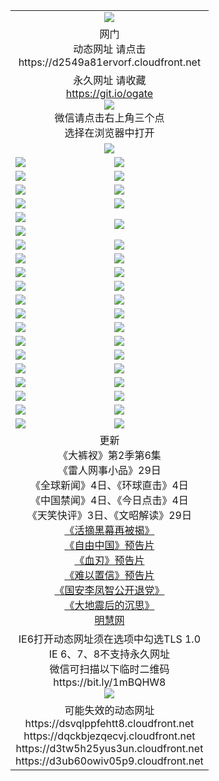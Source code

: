 ﻿<table>
  <tr></tr>
  <tr><td colspan=2 align=center><img src="https://cloud.githubusercontent.com/assets/11880933/13434984/f430fae2-e012-11e5-814f-c2df1e82b247.jpg" /></td></tr>
  <tr><td colspan=2 align=center>网门<br>动态网址 请点击
<br>https://d2549a81ervorf.cloudfront.net
    </td>
  </tr>
  <tr>
    <td colspan=2 align=center>永久网址 请收藏<br/><a href="https://git.io/ogate" target="_blank">https://git.io/ogate</a><br/><a href="https://d2549a81ervorf.cloudfront.net/Up/0WMGDL2.png" target="_blank"><img src="https://d2549a81ervorf.cloudfront.net/Up/0WMGD2.png"/></a>
    <br>微信请点击右上角三个点<br>选择在浏览器中打开<br></td>
  </tr>
  <tr>
    <td colspan=2 align=center><a href="https://d2549a81ervorf.cloudfront.net/ogUP.aspx?name=0oGate.apk" target="_blank"><img src="https://d2549a81ervorf.cloudfront.net/Up/0WMAZ.jpg" /></a></td>
  </tr>
  <tr>
    <td><a href="https://d2549a81ervorf.cloudfront.net/ogNice.aspx" target="_blank"><img src="https://d2549a81ervorf.cloudfront.net/Up/0WCYY.jpg" /></a></td>
    <td><a href="https://d2549a81ervorf.cloudfront.net/onCO.aspx?ob=600%E4%BA%8B%E7%89%A9&op=%E5%A2%9E%E5%88%A0%E6%94%B9&args=WH1~%23%E7%B1%BB%E5%9E%8B6%E6%96%B0%E9%97%BB%7c%23%E7%B1%BB%E5%9E%8B6%E8%AF%84%E8%AE%BA&mode=" target="_blank"><img src="https://d2549a81ervorf.cloudfront.net/Up/0WZTT.jpg" /></a></td> 
  </tr>
  <tr>
    <td><a href="https://d2549a81ervorf.cloudfront.net/ogDY.aspx" target="_blank"><img src="https://d2549a81ervorf.cloudfront.net/Up/0FK.jpg" /></a></td>
    <td><a href="https://d2549a81ervorf.cloudfront.net/ogST.aspx" target="_blank"><img src="https://d2549a81ervorf.cloudfront.net/Up/0ST.jpg" /></a></td> 
  </tr>
  <tr>
    <!--td rowspan=2><a href="https://d2549a81ervorf.cloudfront.net/ogUP.aspx?name=WJ.mp4&count=T:1,480P:1" target="_blank"><img src="https://d2549a81ervorf.cloudfront.net/Up/WJ.jpg" /></a></td-->
    <td><a href="https://d2549a81ervorf.cloudfront.net/ogUP.aspx?name=11DKC.mp4&count=T:2,2:6,1:16" target="_blank"><img src="https://d2549a81ervorf.cloudfront.net/Up/11DKC.jpg" /></a></td> 
    <td><div><a href="https://d2549a81ervorf.cloudfront.net/ogUP.aspx?name=LRWS.mp4&count=7B:8,6B:44,5A:10,5B:35,4A:14,4B:19,3A:10,3B:26,2A:16,2B:21,1A:23,1B:29&current=7B:8" target="_blank"><img src="https://d2549a81ervorf.cloudfront.net/Up/LRWS.jpg" /></a></td>
   </tr>
  <tr>
    <td><a href="https://d2549a81ervorf.cloudfront.net/ogUP.aspx?name=LRSH.mp4&count=W:13,2:10" target="_blank"><img src="https://d2549a81ervorf.cloudfront.net/Up/LRSH.jpg" /></a></td>
    <td><a href="https://d2549a81ervorf.cloudfront.net/ogNiceVedio.aspx" target="_blank"><img src="https://d2549a81ervorf.cloudfront.net/Up/TGKDY.jpg" /></a></td>
  </tr>
  <tr>
    <td><a href="https://d2549a81ervorf.cloudfront.net/ogUP.aspx?name=JQR.mp4&count=2" target="_blank"><img src="https://d2549a81ervorf.cloudfront.net/Up/JQR.jpg" /></a></td>   
    <td rowspan=2><a href="https://d2549a81ervorf.cloudfront.net/ogUP.aspx?name=JP.mp4&count=9" target="_blank"><img src="https://d2549a81ervorf.cloudfront.net/Up/JP.jpg" /></td>
  </tr>
  <tr>
    <td><a href="https://d2549a81ervorf.cloudfront.net/ogUP.aspx?name=WH.mp4" target="_blank"><img src="https://d2549a81ervorf.cloudfront.net/Up/WH.jpg" /></a></td>
  </tr>
  <tr>
    <td><a href="https://d2549a81ervorf.cloudfront.net/ogUP.aspx?name=SSZJ.mp4&count=SP:6,480P:9" target="_blank"><img src="https://d2549a81ervorf.cloudfront.net/Up/SSZJ.jpg" /></a></td>
    <td><a href="https://d2549a81ervorf.cloudfront.net/ogUP.aspx?name=ZY.mp4&count=2015:16" target="_blank"><img src="https://d2549a81ervorf.cloudfront.net/Up/ZY.jpg" /></a</td>
  </tr>
  <tr>
    <td><a href="https://d2549a81ervorf.cloudfront.net/ogUP.aspx?name=XTFY.mp4&count=B:2,A:24" target="_blank"><img src="https://d2549a81ervorf.cloudfront.net/Up/XTFY.jpg" /></a></td>
    <td><a href="https://d2549a81ervorf.cloudfront.net/ogUP.aspx?name=1XQK.mp4&count=13" target="_blank"><img src="https://d2549a81ervorf.cloudfront.net/Up/1XQK.jpg" /></a</td>
  </tr>
  <tr>
    <td><a href="https://d2549a81ervorf.cloudfront.net/ogUP.aspx?name=1LYF.mp4&count=2" target="_blank"><img src="https://d2549a81ervorf.cloudfront.net/Up/1LYF0.jpg" /></a></td>
    <td><a href="https://d2549a81ervorf.cloudfront.net/ogUP.aspx?name=1ZGC.mp4&count=6" target="_blank"><img src="https://d2549a81ervorf.cloudfront.net/Up/1ZGC0.jpg" /></a></td>
  </tr>
  <tr>
    <td><a href="https://d2549a81ervorf.cloudfront.net/ogUP.aspx?name=1ZKM.mp4&count=3&current=3" target="_blank"><img src="https://d2549a81ervorf.cloudfront.net/Up/1ZKM0.jpg" /></a></td>  
    <td><a href="https://d2549a81ervorf.cloudfront.net/ogUP.aspx?name=1WWY.mp4&count=6&current=6" target="_blank"><img src="https://d2549a81ervorf.cloudfront.net/Up/1WWY0.jpg" /></a></td>
  </tr>
  <tr>
    <td><a href="https://d2549a81ervorf.cloudfront.net/ogUP.aspx?name=10JGY.mp4&count=3" target="_blank"><img src="https://d2549a81ervorf.cloudfront.net/Up/10JGY0.jpg" /></a></td>
    <td><a href="https://d2549a81ervorf.cloudfront.net/ogUP.aspx?name=10CYS.mp4&count=2" target="_blank"><img src="https://d2549a81ervorf.cloudfront.net/Up/10CYS0.jpg" /></a></td>
  </tr>
  <tr>
    <td><a href="https://d2549a81ervorf.cloudfront.net/ogUP.aspx?name=4SQQ.mp4&count=201603:4,201602:20,201601:21&current=201603:4" target="_blank"><img src="https://d2549a81ervorf.cloudfront.net/Up/4SQQ0.jpg"/></a></td>
    <td><a href="https://d2549a81ervorf.cloudfront.net/ogUP.aspx?name=4SHQ.mp4&count=201603:4,201602:27,201601:28&current=201603:4" target="_blank"><img src="https://d2549a81ervorf.cloudfront.net/Up/4SHQ0.jpg"/></a></td>
  </tr>
  <tr>
    <td><a href="https://d2549a81ervorf.cloudfront.net/ogUP.aspx?name=4SZG.mp4&count=201603:4,201602:21,201601:23&current=201603:4" target="_blank"><img src="https://d2549a81ervorf.cloudfront.net/Up/4SZG0.jpg"/></a></td>
    <td><a href="https://d2549a81ervorf.cloudfront.net/ogUP.aspx?name=4SDJ.mp4&count=201603A:4,201603B:4,201602A:24,201602B:7,201601A:48,201601B:6&current=201603A:4" target="_blank"><img src="https://d2549a81ervorf.cloudfront.net/Up/4SDJ0.jpg"/></a></td>
  </tr>
  <tr>
    <td><a href="https://d2549a81ervorf.cloudfront.net/ogUP.aspx?name=4CTX.mp4&count=201603:1,201602:3,201601:4&current=201603:1" target="_blank"><img src="https://d2549a81ervorf.cloudfront.net/Up/4CTX0.jpg"/></a></td>
    <td><a href="https://d2549a81ervorf.cloudfront.net/ogUP.aspx?name=4CWZ.mp4&count=201602:4,201601:4&current=201602:4" target="_blank"><img src="https://d2549a81ervorf.cloudfront.net/Up/4CWZ0.jpg"/></a></td>
  </tr>
  <tr>
    <td><a href="https://d2549a81ervorf.cloudfront.net/onUP.aspx?name=https://d2t6x1lwzcff38.cloudfront.net/" target="_blank"><img src="https://d2549a81ervorf.cloudfront.net/Up/0DTW.jpg"/></a></td>
    <td><a href="https://d2549a81ervorf.cloudfront.net/onUP.aspx?name=https://d240ns8up8earz.cloudfront.net/acenter/" target="_blank"><img src="https://d2549a81ervorf.cloudfront.net/Up/0TDW.jpg" /></a></td>
  </tr>
  <tr>
    <td><a href="https://d2549a81ervorf.cloudfront.net/onUP.aspx?name=https://d4508d6vomz2p.cloudfront.net/gb/nsc413.htm" target="_blank"><img src="https://d2549a81ervorf.cloudfront.net/Up/0DJY.jpg" /></a></td>
    <td><a href="https://d2549a81ervorf.cloudfront.net/onUP.aspx?name=https://d3bxwq7vzudb5l.cloudfront.net/xtr/gb/prog204.html" target="_blank"><img src="https://d2549a81ervorf.cloudfront.net/Up/0XTR.jpg" /></a></td>
  </tr>
  <tr>
    <td><a href="https://d2549a81ervorf.cloudfront.net/onUP.aspx?name=https://d3aj00iefsmfgc.cloudfront.net/" target="_blank"><img src="https://d2549a81ervorf.cloudfront.net/Up/0MHW.jpg" /></a></td>
    <td><a href="https://d2549a81ervorf.cloudfront.net/onUP.aspx?name=https://d1lcj91uv80klr.cloudfront.net/" target="_blank"><img src="https://d2549a81ervorf.cloudfront.net/Up/0ZJW.jpg" /></a></td>
  </tr>
  <tr>
    <td><a href="https://d2549a81ervorf.cloudfront.net/ogUP.aspx?name=0FG.zip" target="_blank"><img src="https://d2549a81ervorf.cloudfront.net/Up/0FG.jpg" /></a></td>
    <td><a href="https://d2549a81ervorf.cloudfront.net/ogUP.aspx?name=0FGA.apk" target="_blank"><img src="https://d2549a81ervorf.cloudfront.net/Up/0FGA.jpg" /></a></td>
  </tr>
  <tr>
    <td><a href="https://d2549a81ervorf.cloudfront.net/ogUP.aspx?name=0U.zip" target="_blank"><img src="https://d2549a81ervorf.cloudfront.net/Up/0U.jpg" /></a></td>
    <td><a href="https://d2549a81ervorf.cloudfront.net/ogUP.aspx?name=0UA.apk" target="_blank"><img src="https://d2549a81ervorf.cloudfront.net/Up/0UA.jpg" /></a></td>
  </tr>
  <tr>
    <td><a href="https://d2549a81ervorf.cloudfront.net/ogUP.aspx?name=0iPPOTV.zip" target="_blank"><img src="https://d2549a81ervorf.cloudfront.net/Up/0iPPOTV.jpg" /></a></td>
    <td><a href="https://d2549a81ervorf.cloudfront.net/ogUP.aspx?name=0iNTD.apk" target="_blank"><img src="https://d2549a81ervorf.cloudfront.net/Up/0iNTD.jpg" /></a></td>
  </tr>
  <tr>
    <td colspan=2 align=center>更新<br>
      《大裤衩》第2季第6集<br>
      《雷人网事小品》29日<br>
      《全球新闻》4日、《环球直击》4日<br>
      《中国禁闻》4日、《今日点击》4日<br>
      《天笑快评》3日、《文昭解读》29日<br>
      <a href="https://d2549a81ervorf.cloudfront.net/ogUP.aspx?name=SSZJ480P9.mp4" target="_blank">《活摘黑幕再被揭》</a><br>
      <a href="https://d2549a81ervorf.cloudfront.net/ogUP.aspx?name=11ZYZG0.mp4" target="_blank">《自由中国》预告片</a><br>
      <a href="https://d2549a81ervorf.cloudfront.net/ogUP.aspx?name=11XR.mp4" target="_blank">《血刃》预告片</a><br>
      <a href="https://d2549a81ervorf.cloudfront.net/ogUP.aspx?name=11NYZX.mp4&count=2" target="_blank">《难以置信》预告片</a><br>
      <a href="https://d2549a81ervorf.cloudfront.net/ogUP.aspx?name=4LFZ.mp4" target="_blank">《国安李凤智公开退党》</a><br>
      <a href="https://d2549a81ervorf.cloudfront.net/ogUP.aspx?name=4DDZHDCS.mp4" target="_blank">《大地震后的沉思》</a><br>
      <a href="https://d2549a81ervorf.cloudfront.net/onUP.aspx?name=https://www.minghui.org/" target="_blank">明慧网</a></td>
    </td>
  </tr>
  <tr>
    <td colspan=2 align=center>IE6打开动态网址须在选项中勾选TLS 1.0<br/>IE 6、7、8不支持永久网址<br/>
      微信可扫描以下临时二维码<br/>https://bit.ly/1mBQHW8<br/><a href="https://d2549a81ervorf.cloudfront.net/Up/0WMGDL3.png" target="_blank"><img src="https://d2549a81ervorf.cloudfront.net/Up/0WMGD3.png"/></a><br>
  </tr>
  <tr>
    <td colspan=2 align=center>可能失效的动态网址
<br>https://dsvqlppfehtt8.cloudfront.net
<br>https://dqckbjezqecvj.cloudfront.net
<br>https://d3tw5h25yus3un.cloudfront.net
<br>https://d3ub60owiv05p9.cloudfront.net
    </td>
  </tr>
</table>
